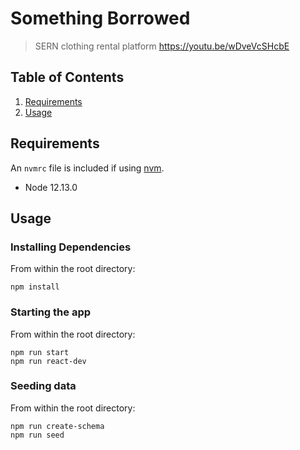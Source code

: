 # Something Borrowed

> SERN clothing rental platform
> https://youtu.be/wDveVcSHcbE

## Table of Contents

1. [Requirements](#requirements)
2. [Usage](#Usage)

## Requirements

An `nvmrc` file is included if using [nvm](https://github.com/creationix/nvm).

- Node 12.13.0


## Usage

### Installing Dependencies

From within the root directory:

```
npm install
```

### Starting the app

From within the root directory:

```
npm run start
npm run react-dev
```

### Seeding data

From within the root directory:

```
npm run create-schema
npm run seed
```


